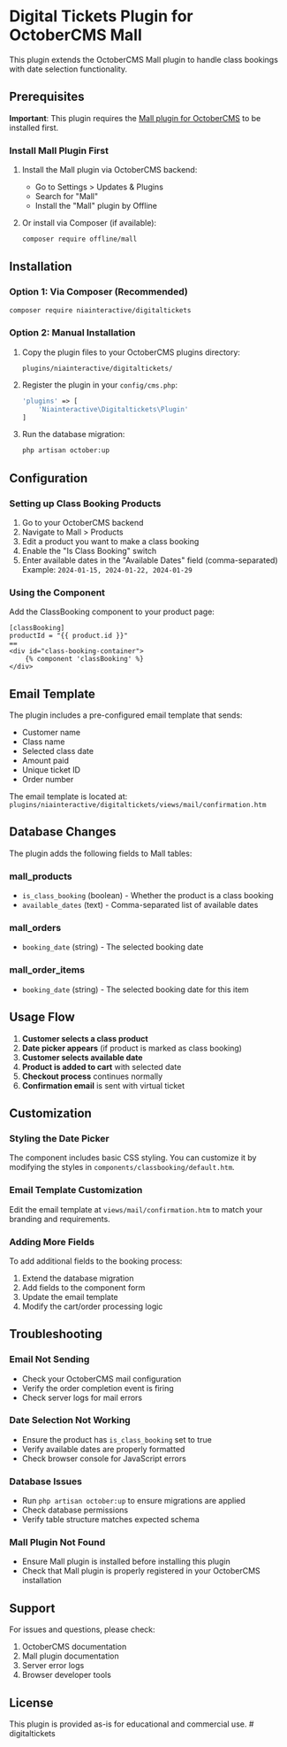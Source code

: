 # Digital Tickets Plugin for OctoberCMS Mall

This plugin extends the OctoberCMS Mall plugin to handle class bookings with date selection functionality.

## Prerequisites

**Important**: This plugin requires the [Mall plugin for OctoberCMS](https://octobercms.com/plugin/offline-mall) to be installed first.

### Install Mall Plugin First

1. Install the Mall plugin via OctoberCMS backend:
   - Go to Settings > Updates & Plugins
   - Search for "Mall"
   - Install the "Mall" plugin by Offline

2. Or install via Composer (if available):
   ```bash
   composer require offline/mall
   ```

## Installation

### Option 1: Via Composer (Recommended)

```bash
composer require niainteractive/digitaltickets
```

### Option 2: Manual Installation

1. Copy the plugin files to your OctoberCMS plugins directory:
   ```
   plugins/niainteractive/digitaltickets/
   ```

2. Register the plugin in your `config/cms.php`:
   ```php
   'plugins' => [
       'Niainteractive\Digitaltickets\Plugin'
   ]
   ```

3. Run the database migration:
   ```bash
   php artisan october:up
   ```

## Configuration

### Setting up Class Booking Products

1. Go to your OctoberCMS backend
2. Navigate to Mall > Products
3. Edit a product you want to make a class booking
4. Enable the "Is Class Booking" switch
5. Enter available dates in the "Available Dates" field (comma-separated)
   Example: `2024-01-15, 2024-01-22, 2024-01-29`

### Using the Component

Add the ClassBooking component to your product page:

```twig
[classBooking]
productId = "{{ product.id }}"
==
<div id="class-booking-container">
    {% component 'classBooking' %}
</div>
```

## Email Template

The plugin includes a pre-configured email template that sends:
- Customer name
- Class name
- Selected class date
- Amount paid
- Unique ticket ID
- Order number

The email template is located at: `plugins/niainteractive/digitaltickets/views/mail/confirmation.htm`

## Database Changes

The plugin adds the following fields to Mall tables:

### mall_products
- `is_class_booking` (boolean) - Whether the product is a class booking
- `available_dates` (text) - Comma-separated list of available dates

### mall_orders
- `booking_date` (string) - The selected booking date

### mall_order_items
- `booking_date` (string) - The selected booking date for this item

## Usage Flow

1. **Customer selects a class product**
2. **Date picker appears** (if product is marked as class booking)
3. **Customer selects available date**
4. **Product is added to cart** with selected date
5. **Checkout process** continues normally
6. **Confirmation email** is sent with virtual ticket

## Customization

### Styling the Date Picker

The component includes basic CSS styling. You can customize it by modifying the styles in `components/classbooking/default.htm`.

### Email Template Customization

Edit the email template at `views/mail/confirmation.htm` to match your branding and requirements.

### Adding More Fields

To add additional fields to the booking process:

1. Extend the database migration
2. Add fields to the component form
3. Update the email template
4. Modify the cart/order processing logic

## Troubleshooting

### Email Not Sending
- Check your OctoberCMS mail configuration
- Verify the order completion event is firing
- Check server logs for mail errors

### Date Selection Not Working
- Ensure the product has `is_class_booking` set to true
- Verify available dates are properly formatted
- Check browser console for JavaScript errors

### Database Issues
- Run `php artisan october:up` to ensure migrations are applied
- Check database permissions
- Verify table structure matches expected schema

### Mall Plugin Not Found
- Ensure Mall plugin is installed before installing this plugin
- Check that Mall plugin is properly registered in your OctoberCMS installation

## Support

For issues and questions, please check:
1. OctoberCMS documentation
2. Mall plugin documentation
3. Server error logs
4. Browser developer tools

## License

This plugin is provided as-is for educational and commercial use. # digitaltickets
